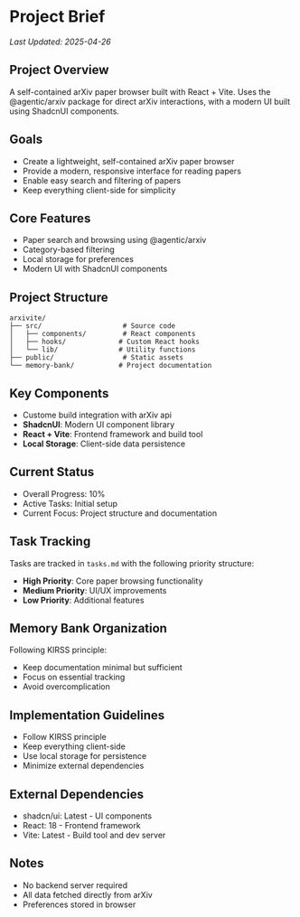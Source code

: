 # Project Brief
*Last Updated: 2025-04-26*

## Project Overview
A self-contained arXiv paper browser built with React + Vite. Uses the @agentic/arxiv package for direct arXiv interactions, with a modern UI built using ShadcnUI components.

## Goals
- Create a lightweight, self-contained arXiv paper browser
- Provide a modern, responsive interface for reading papers
- Enable easy search and filtering of papers
- Keep everything client-side for simplicity

## Core Features
- Paper search and browsing using @agentic/arxiv
- Category-based filtering
- Local storage for preferences
- Modern UI with ShadcnUI components

## Project Structure
```
arxivite/
├── src/                    # Source code
│   ├── components/         # React components
│   ├── hooks/             # Custom React hooks
│   └── lib/               # Utility functions
├── public/                 # Static assets
└── memory-bank/           # Project documentation
```

## Key Components
- Custome build integration with arXiv api
- **ShadcnUI**: Modern UI component library
- **React + Vite**: Frontend framework and build tool
- **Local Storage**: Client-side data persistence

## Current Status
- Overall Progress: 10%
- Active Tasks: Initial setup
- Current Focus: Project structure and documentation

## Task Tracking
Tasks are tracked in `tasks.md` with the following priority structure:
- **High Priority**: Core paper browsing functionality
- **Medium Priority**: UI/UX improvements
- **Low Priority**: Additional features

## Memory Bank Organization
Following KIRSS principle:
- Keep documentation minimal but sufficient
- Focus on essential tracking
- Avoid overcomplication

## Implementation Guidelines
- Follow KIRSS principle
- Keep everything client-side
- Use local storage for persistence
- Minimize external dependencies

## External Dependencies
- shadcn/ui: Latest - UI components
- React: 18 - Frontend framework
- Vite: Latest - Build tool and dev server

## Notes
- No backend server required
- All data fetched directly from arXiv
- Preferences stored in browser
